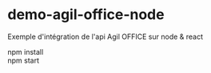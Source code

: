 # demo-agil-office-node
Exemple d'intégration de l'api Agil OFFICE sur node & react

npm install <br/>
npm start
